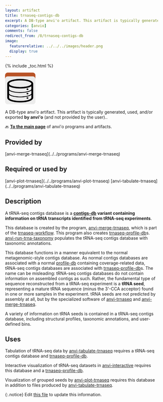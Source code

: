 ```yaml
---
layout: artifact
title: trnaseq-contigs-db
excerpt: A DB-type anvi'o artifact. This artifact is typically generated, used, and/or exported by anvi'o (and not provided by the user)..
categories: [anvio]
comments: false
redirect_from: /8/trnaseq-contigs-db
image:
  featurerelative: ../../../images/header.png
  display: true
---
```



{% include _toc.html %}


<img src="../../images/icons/DB.png" alt="DB" style="width:100px; border:none" />

A DB-type anvi'o artifact. This artifact is typically generated, used, and/or exported **by anvi'o** (and not provided by the user)..

🔙 **[To the main page](../../)** of anvi'o programs and artifacts.

## Provided by


<p style="text-align: left" markdown="1"><span class="artifact-p">[anvi-merge-trnaseq](../../programs/anvi-merge-trnaseq)</span></p>


## Required or used by


<p style="text-align: left" markdown="1"><span class="artifact-r">[anvi-plot-trnaseq](../../programs/anvi-plot-trnaseq)</span> <span class="artifact-r">[anvi-tabulate-trnaseq](../../programs/anvi-tabulate-trnaseq)</span></p>


## Description

A tRNA-seq contigs database is a **<span class="artifact-n">[contigs-db](/help/8/artifacts/contigs-db)</span> variant containing information on tRNA transcripts identified from tRNA-seq experiments**.

This database is created by the program, <span class="artifact-p">[anvi-merge-trnaseq](/help/8/programs/anvi-merge-trnaseq)</span>, which is part of the <span class="artifact-n">[trnaseq-workflow](/help/8/artifacts/trnaseq-workflow)</span>. This program also creates <span class="artifact-n">[trnaseq-profile-db](/help/8/artifacts/trnaseq-profile-db)</span>s. <span class="artifact-p">[anvi-run-trna-taxonomy](/help/8/programs/anvi-run-trna-taxonomy)</span> populates the tRNA-seq contigs database with taxonomic annotations.

This database functions in a manner equivalent to the normal metagenomic-style contigs database. As normal contigs databases are associated with a normal <span class="artifact-n">[profile-db](/help/8/artifacts/profile-db)</span> containing coverage-related data, tRNA-seq contigs databases are associated with <span class="artifact-n">[trnaseq-profile-db](/help/8/artifacts/trnaseq-profile-db)</span>s. The name can be misleading: tRNA-seq contigs databases do not contain information on assembled contigs as such. Rather, the fundamental type of sequence reconstructed from a tRNA-seq experiment is a **tRNA seed**, representing a mature tRNA sequence (minus the 3'-CCA acceptor) found in one or more samples in the experiment. tRNA seeds are not predicted by assembly at all, but by the specialized software of <span class="artifact-p">[anvi-trnaseq](/help/8/programs/anvi-trnaseq)</span> and <span class="artifact-p">[anvi-merge-trnaseq](/help/8/programs/anvi-merge-trnaseq)</span>.

A variety of information on tRNA seeds is contained in a tRNA-seq contigs database, including structural profiles, taxonomic annotations, and user-defined bins.

## Uses

Tabulation of tRNA-seq data by <span class="artifact-p">[anvi-tabulate-trnaseq](/help/8/programs/anvi-tabulate-trnaseq)</span> requires a tRNA-seq contigs database and <span class="artifact-n">[trnaseq-profile-db](/help/8/artifacts/trnaseq-profile-db)</span>.

Interactive visualization of tRNA-seq datasets in <span class="artifact-p">[anvi-interactive](/help/8/programs/anvi-interactive)</span> requires this database and a <span class="artifact-n">[trnaseq-profile-db](/help/8/artifacts/trnaseq-profile-db)</span>.

Visualization of grouped seeds by <span class="artifact-p">[anvi-plot-trnaseq](/help/8/programs/anvi-plot-trnaseq)</span> requires this database in addition to files produced by <span class="artifact-p">[anvi-tabulate-trnaseq](/help/8/programs/anvi-tabulate-trnaseq)</span>.


{:.notice}
Edit [this file](https://github.com/merenlab/anvio/tree/master/anvio/docs/artifacts/trnaseq-contigs-db.md) to update this information.

